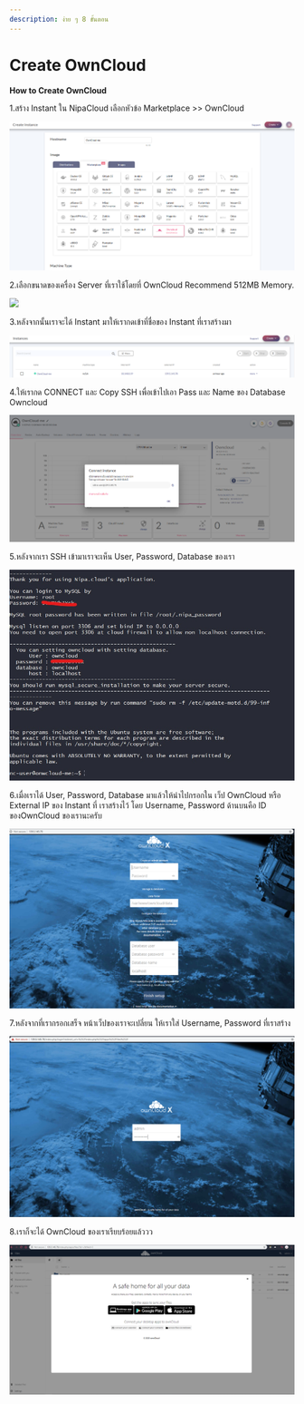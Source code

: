 ```yaml
---
description: ง่าย ๆ 8 ขั้นตอน
---
```


# Create OwnCloud

**How to Create OwnCloud**

1.สร้าง Instant ใน NipaCloud เลือกหัวข้อ Marketplace &gt;&gt; OwnCloud

![](../../.gitbook/assets/onwcloud-01.png)

2.เลือกขนาดของเครื่อง Server ที่เราใช้โดยที่ OwnCloud Recommend 512MB Memory.

![](https://github.com/KoutaCS/ncp-docs/tree/bfaa325d637fe85bbd5dc2200cb89bbb9065f225/.gitbook/assets/onwcloud-02-1.png)

3.หลังจากนั้นเราจะได้ Instant มาให้เรากดเข้าที่ชื่อของ Instant ที่เราสร้างมา

![](../../.gitbook/assets/onwcloud-03.png)

4.ให้เรากด CONNECT และ Copy SSH เพื่อเข้าไปเอา Pass และ Name ของ Database Owncloud

![](../../.gitbook/assets/onwcloud-04.png)

5.หลังจากเรา SSH เข้ามาเราจะเห็น User, Password, Database ของเรา

![](../../.gitbook/assets/owncloud-06.jpg)

6.เมื่อเราได้ User, Password, Database มาแล้วให้นำไปกรอกใน เว็ป OwnCloud หรือ External IP ของ Instant ที่ เราสร้างไว้ โดย Username, Password ด้านบนคือ ID ของOwnCloud ของเรานะครับ

![](../../.gitbook/assets/onwcloud-07.png)

7.หลังจากที่เรากรอกเสร็จ หน้าเว็ปของเราจะเปลี่ยน ให้เราใส่ Username, Password ที่เราสร้าง

![](../../.gitbook/assets/onwcloud-09.png)

8.เราก็จะได้ OwnCloud ของเราเรียบร้อยแล้ววว

![](../../.gitbook/assets/onwcloud-010.png)

